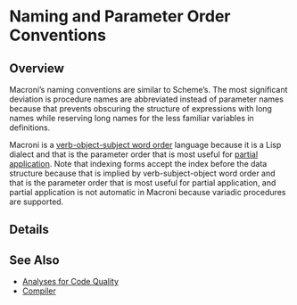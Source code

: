 Naming and Parameter Order Conventions
======================================

## Overview

Macroni’s naming conventions are similar to Scheme’s.  The most significant deviation is procedure names are abbreviated instead of parameter names because that prevents obscuring the structure of expressions with long names while reserving long names for the less familiar variables in definitions.

Macroni is a [verb-object-subject word order](https://en.wikipedia.org/wiki/Verb%E2%80%93object%E2%80%93subject_word_order) language because it is a Lisp dialect and that is the parameter order that is most useful for [partial application](https://en.wikipedia.org/wiki/Partial_application).  Note that indexing forms accept the index before the data structure because that is implied by verb-subject-object word order and that is the parameter order that is most useful for partial application, and partial application is not automatic in Macroni because variadic procedures are supported.


## Details




## See Also
* [Analyses for Code Quality](Analyses_for_Code_Quality.md)
* [Compiler](Compiler.md)
